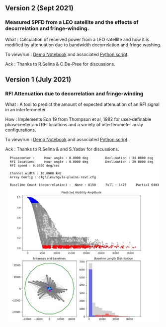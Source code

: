 ## Version 2 (Sept 2021)
### Measured SPFD from a LEO satellite and the effects of decorrelation and fringe-winding.

What : Calculation of received power from a LEO satellite and how it is modified by attenuation due to bandwidth decorrelation and fringe washing.

To view/run : [Demo Notebook](./Calculate_RFI_Power_And_Attenuation_Sept21.ipynb) and associated [Python script](./Predict_Decorr_Script_Sept21.py). 

Ack : Thanks to R.Selina & C.De-Pree for discussions.

## Version 1 (July 2021) 
### RFI Attenuation due to decorrelation and fringe-winding

What : A tool to predict the amount of expected attenuation of an RFI signal in an interferometer.

How : Implements Eqn 19 from Thompson et al, 1982 for user-definable phasecenter and RFI locations and a variety of interferometer array configurations. 

To view/run : [Demo Notebook](./Predict_Decorr_Demo.ipynb) and associated [Python script](./Predict_Decorr_Script.py).

Ack : Thanks to R.Selina & and S.Yadav for discussions.

![Example Screenshot for the ngVLA](./demo_ngvla_example.png)

